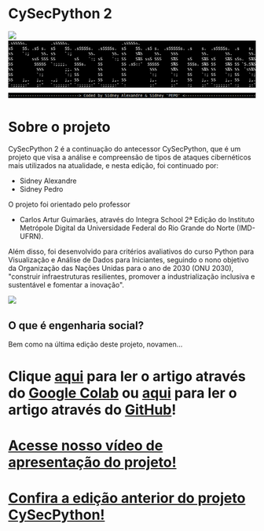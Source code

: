 # **CySecPython 2**
<img src="https://raw.githubusercontent.com/sidneypepo/cysecpython2/main/files/intro.gif" width="650"/>

<img src="https://github.com/sidneypepo/cysecpython2/raw/main/files/logo.png"/>

# **Sobre o projeto**

CySecPython 2 é a continuação do antecessor CySecPython, que é um projeto que visa a análise e compreensão de tipos de ataques cibernéticos mais utilizados na atualidade, e nesta edição, foi continuado por: 
*   Sidney Alexandre
*   Sidney Pedro

O projeto foi orientado pelo professor 
*   Carlos Artur Guimarães, através do Integra School 2ª Edição do Instituto Metrópole Digital da Universidade Federal do Rio Grande do Norte (IMD-UFRN). 

Além disso, foi desenvolvido para critérios avaliativos do curso Python para Visualização e Análise de Dados para Iniciantes, seguindo o nono objetivo da Organização das Nações Unidas para o ano de 2030 (ONU 2030), "construir infraestruturas resilientes, promover a industrialização inclusiva e sustentável e fomentar a inovação". 

<img src="https://hongkong.imd.ufrn.br/filemanagerportal/source/2020/Integra_School.png" width="600"/>

## **O que é engenharia social?**
Bem como na última edição deste projeto, novamen...

# Clique [aqui]() para ler o artigo através do [Google Colab]() ou [aqui](https://github.com/sidneypepo/cysecpython2/blob/master/cysecpython2.ipynb) para ler o artigo através do [GitHub](https://github.com/sidneypepo/cysecpython2/blob/master/cysecpython2.ipynb)!
# [Acesse nosso vídeo de apresentação do projeto!]()

# [Confira a edição anterior do projeto CySecPython!](https://github.com/sidneypepo/cysecpython)
